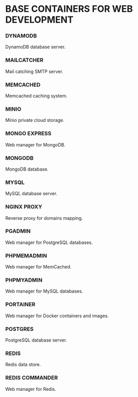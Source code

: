# BASE CONTAINERS FOR WEB DEVELOPMENT


### DYNAMODB
DynamoDB database server.


### MAILCATCHER
Mail catching SMTP server.


### MEMCACHED
Memcached caching system.


### MINIO
Minio private cloud storage.


### MONGO EXPRESS
Web manager for MongoDB.


### MONGODB
MongoDB database.


### MYSQL
MySQL database server.


### NGINX PROXY
Reverse proxy for domains mapping.


### PGADMIN
Web manager for PostgreSQL databases.


### PHPMEMADMIN
Web manager for MemCached.


### PHPMYADMIN
Web manager for MySQL databases.


### PORTAINER
Web manager for Docker containers and images.


### POSTGRES
PostgreSQL database server.


### REDIS
Redis data store.


### REDIS COMMANDER
Web manager for Redis.
